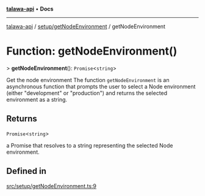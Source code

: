 [**talawa-api**](../../../README.md) • **Docs**

***

[talawa-api](../../../modules.md) / [setup/getNodeEnvironment](../README.md) / getNodeEnvironment

# Function: getNodeEnvironment()

\> **getNodeEnvironment**(): `Promise`\<`string`\>

Get the node environment
The function `getNodeEnvironment` is an asynchronous function that prompts the user to select a Node
environment (either "development" or "production") and returns the selected environment as a string.

## Returns

`Promise`\<`string`\>

a Promise that resolves to a string representing the selected Node environment.

## Defined in

[src/setup/getNodeEnvironment.ts:9](https://github.com/PalisadoesFoundation/talawa-api/blob/a6e7ac91b581c9109559657faf0f934f3eb41fe7/src/setup/getNodeEnvironment.ts#L9)
